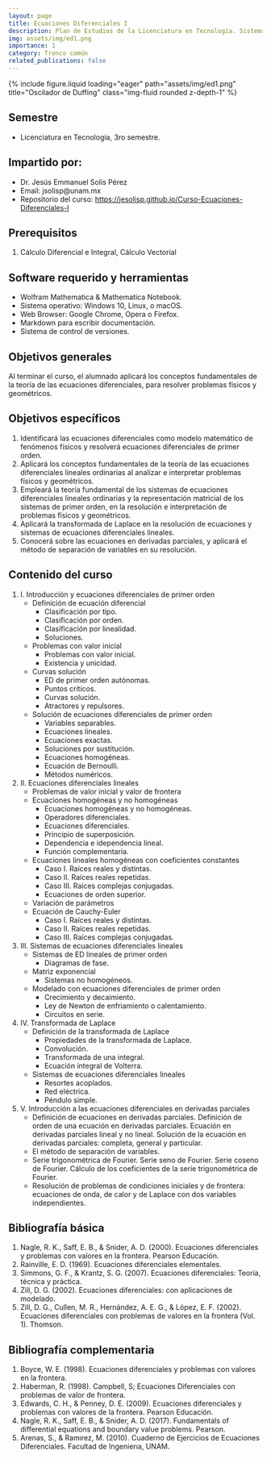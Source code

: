 ```yaml
---
layout: page
title: Ecuaciones Diferenciales I
description: Plan de Estudios de la Licenciatura en Tecnología. Sistema Escolarizado. Modalidad Presencial
img: assets/img/ed1.png
importance: 1
category: Tronco común
related_publications: false
---
```


{% include figure.liquid loading="eager" path="assets/img/ed1.png" title="Oscilador de Duffing" class="img-fluid rounded z-depth-1" %}

## Semestre
<ul>
  <li> Licenciatura en Tecnología, 3ro semestre. </li>
</ul>

## Impartido por:
<ul>
  <li> Dr. Jesús Emmanuel Solís Pérez </li>
  <li> Email: jsolisp@unam.mx </li>
  <li> Repositorio del curso: <a href="https://jesolisp.github.io/Curso-Ecuaciones-Diferenciales-I/docs/home.html">https://jesolisp.github.io/Curso-Ecuaciones-Diferenciales-I</a> </li>
</ul>

## Prerequisitos
<ol>
 <li> Cálculo Diferencial e Integral, Cálculo Vectorial </li>
</ol>

## Software requerido y herramientas
<ul>
 <li> Wolfram Mathematica & Mathematica Notebook. </li>
 <li> Sistema operativo: Windows 10, Linux, o macOS.</li>
 <li> Web Browser: Google Chrome, Opera o Firefox.</li>
 <li> Markdown para escribir documentación.</li>
 <li> Sistema de control de versiones.</li>
</ul>

## Objetivos generales
Al terminar el curso, el alumnado aplicará los conceptos fundamentales de la teoría de las ecuaciones diferenciales, para resolver problemas físicos y geométricos.

## Objetivos específicos
<ol>
 <li> Identificará las ecuaciones diferenciales como modelo matemático de fenómenos físicos y resolverá ecuaciones diferenciales de primer orden. </li>
 <li> Aplicará los conceptos fundamentales de la teoría de las ecuaciones diferenciales lineales ordinarias al analizar e interpretar problemas físicos y geométricos. </li>
 <li> Empleará la teoría fundamental de los sistemas de ecuaciones diferenciales lineales ordinarias y la representación matricial de los sistemas de primer orden, en la resolución e interpretación de problemas físicos y geométricos. </li>
 <li> Aplicará la transformada de Laplace en la resolución de ecuaciones y sistemas de ecuaciones diferenciales lineales. </li>
 <li> Conocerá sobre las ecuaciones en derivadas parciales, y aplicará el método de separación de variables en su resolución. </li>
</ol>

## Contenido del curso

<ol>
  <li>
    I. Introducción y ecuaciones diferenciales de primer orden
    <ul>
      <li>
        Definición de ecuación diferencial
        <ul>
          <li>Clasificación por tipo.</li>
          <li>Clasificación por orden.</li>
          <li>Clasificación por linealidad.</li>
          <li>Soluciones.</li>
        </ul>
      </li>
      <li>
        Problemas con valor inicial
        <ul>
          <li>Problemas con valor inicial.</li>
          <li>Existencia y unicidad.</li>
        </ul>
      </li>
      <li>
        Curvas solución
        <ul>
          <li>ED de primer orden autónomas.</li>
          <li>Puntos críticos.</li>
          <li>Curvas solución.</li>
          <li>Atractores y repulsores.</li>
        </ul>
      </li>
      <li>
        Solución de ecuaciones diferenciales de primer orden
        <ul>
          <li>Variables separables.</li>
          <li>Ecuaciones lineales.</li>
          <li>Ecuaciones exactas.</li>
          <li>Soluciones por sustitución.</li>
          <li>Ecuaciones homogéneas.</li>
          <li>Ecuación de Bernoulli.</li>
          <li>Métodos numéricos.</li>
        </ul>
      </li>
    </ul>
  </li>
  <li>
    II. Ecuaciones diferenciales lineales
    <ul>
      <li>Problemas de valor inicial y valor de frontera</li>
      <li>
        Ecuaciones homogéneas y no homogéneas
        <ul>
          <li>Ecuaciones homogéneas y no homogéneas.</li>
          <li>Operadores diferenciales.</li>
          <li>Ecuaciones diferenciales.</li>
          <li>Principio de superposición.</li>
          <li>Dependencia e idependencia lineal.</li>
          <li>Función complementaria.</li>
        </ul>
      </li>
      <li>
        Ecuaciones lineales homogéneas con coeficientes constantes
        <ul>
          <li>Caso I. Raíces reales y distintas.</li>
          <li>Caso II. Raíces reales repetidas.</li>
          <li>Caso III. Raíces complejas conjugadas.</li>
          <li>Ecuaciones de orden superior.</li>
        </ul>
      </li>
      <li>Variación de parámetros</li>
      <li>
        Ecuación de Cauchy-Euler
        <ul>
          <li>Caso I. Raíces reales y distintas.</li>
          <li>Caso II. Raíces reales repetidas.</li>
          <li>Caso III. Raíces complejas conjugadas.</li>
        </ul>
      </li>
    </ul>
  </li>
  <li>
    III. Sistemas de ecuaciones diferenciales lineales
    <ul>
      <li>
        Sistemas de ED lineales de primer orden
        <ul>
          <li>Diagramas de fase.</li>
        </ul>
      </li>
      <li>
        Matriz exponencial
        <ul>
          <li>Sistemas no homogéneos.</li>
        </ul>
      </li>
      <li>
        Modelado con ecuaciones diferenciales de primer orden
        <ul>
          <li>Crecimiento y decaimiento.</li>
          <li>Ley de Newton de enfriamiento o calentamiento.</li>
          <li>Circuitos en serie.</li>
        </ul>
      </li>
    </ul>
  </li>
  <li>
    IV. Transformada de Laplace
    <ul>
      <li>
        Definición de la transformada de Laplace
        <ul>
          <li>Propiedades de la transformada de Laplace.</li>
          <li>Convolución.</li>
          <li>Transformada de una integral.</li>
          <li>Ecuación integral de Volterra.</li>
        </ul>
      </li>
      <li>
        Sistemas de ecuaciones diferenciales lineales
        <ul>
          <li>Resortes acoplados.</li>
          <li>Red eléctrica.</li>
          <li>Péndulo simple.</li>
        </ul>
      </li>
    </ul>
  </li>
  <li>
    V. Introducción a las ecuaciones diferenciales en derivadas parciales
    <ul>
      <li>Definición de ecuaciones en derivadas parciales. Definición de orden de una ecuación en derivadas parciales. Ecuación en derivadas parciales lineal y no lineal. Solución de la ecuación en derivadas parciales: completa, general y particular.</li>
      <li>El método de separación de variables.</li>
      <li>Serie trigonométrica de Fourier. Serie seno de Fourier. Serie coseno de Fourier. Cálculo de los coeficientes de la serie trigonométrica de Fourier.</li>
      <li>Resolución de problemas de condiciones iniciales y de frontera: ecuaciones de onda, de calor y de Laplace con dos variables independientes.</li>
    </ul>
  </li>
</ol>


## Bibliografía básica
<ol>
 <li> Nagle, R. K., Saff, E. B., & Snider, A. D. (2000). Ecuaciones diferenciales y problemas con valores en la frontera. Pearson Educación. </li>
 <li> Rainville, E. D. (1969). Ecuaciones diferenciales elementales. </li>
 <li> Simmons, G. F., & Krantz, S. G. (2007). Ecuaciones diferenciales: Teorı́a, técnica y práctica. </li>
 <li> Zill, D. G. (2002). Ecuaciones diferenciales: con aplicaciones de modelado. </li>
 <li> Zill, D. G., Cullen, M. R., Hernández, A. E. G., & López, E. F. (2002). Ecuaciones diferenciales con problemas de valores en la frontera (Vol. 1). Thomson. </li>
</ol>

## Bibliografía complementaria
<ol>
 <li> Boyce, W. E. (1998). Ecuaciones diferenciales y problemas con valores en la frontera. </li>
 <li> Haberman, R. (1998). Campbell, S; Ecuaciones Diferenciales con problemas de valor de frontera. </li>
 <li> Edwards, C. H., & Penney, D. E. (2009). Ecuaciones diferenciales y problemas con valores de la frontera. Pearson Educación. </li>
 <li> Nagle, R. K., Saff, E. B., & Snider, A. D. (2017). Fundamentals of differential equations and boundary value problems. Pearson. </li>
 <li> Arenas, S., & Ramırez, M. (2010). Cuaderno de Ejercicios de Ecuaciones Diferenciales. Facultad de Ingenierıa, UNAM. </li>
</ol>